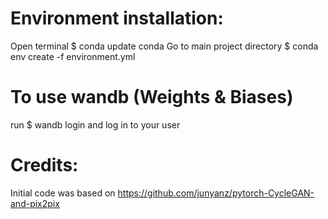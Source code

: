 
# Environment installation:
Open terminal
$ conda update conda
Go to main project directory 
$ conda env create -f environment.yml


# To use wandb (Weights & Biases)
run $ wandb login
and log in to your user

# Credits:
Initial code was based on https://github.com/junyanz/pytorch-CycleGAN-and-pix2pix
